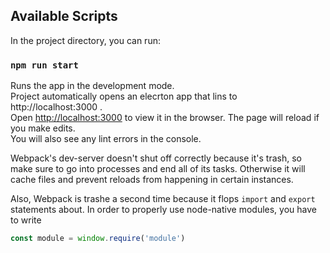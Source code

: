 ## Available Scripts

In the project directory, you can run:

### `npm run start`

Runs the app in the development mode.\
Project automatically opens an elecrton app that lins to http://localhost:3000 .\
Open [http://localhost:3000](http://localhost:3000) to view it in the browser.
The page will reload if you make edits.\
You will also see any lint errors in the console.

Webpack's dev-server doesn't shut off correctly because it's trash, so make sure to go into
processes and end all of its tasks. Otherwise it will cache files and prevent reloads from happening
in certain instances.

Also, Webpack is trashe a second time because it flops `import` and `export` statements about. In
order to properly use node-native modules, you have to write 

```javascript
const module = window.require('module')
```
